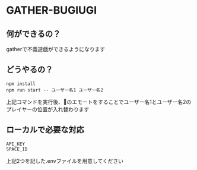 # GATHER-BUGIUGI

## 何ができるの？
gatherで不義遊戯ができるようになります

## どうやるの？
```
npm install
npm run start -- ユーザー名1 ユーザー名2
```

上記コマンドを実行後、👏のエモートをすることでユーザー名1とユーザー名2のプレイヤーの位置が入れ替わります

## ローカルで必要な対応
```
API_KEY
SPACE_ID
```

上記2つを記した.envファイルを用意してください